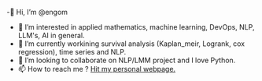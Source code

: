 -👋 Hi, I’m @engom
- 👀 I’m interested in applied mathematics, machine learning, DevOps, NLP, LLM's, AI in general.
- 🌱 I’m currently workining survival analysis (Kaplan_meir, Logrank, cox regression), time series and NLP.
- 💞️ I’m looking to collaborate on NLP/LMM project and I love Python.
- 📫 How to reach me ? [Hit my personal webpage.](https://elhadjingomweb.streamlitapp.com/)

<!---
engom/engom is a ✨ special ✨ repository because its `README.md` (this file) appears on your GitHub profile.
You can click the Preview link to take a look at your changes.
--->
